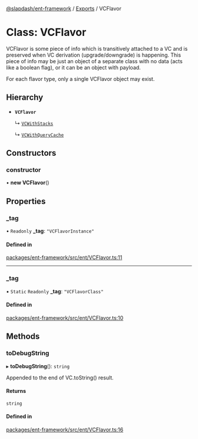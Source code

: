[@slapdash/ent-framework](../README.md) / [Exports](../modules.md) / VCFlavor

# Class: VCFlavor

VCFlavor is some piece of info which is transitively attached to a VC and is
preserved when VC derivation (upgrade/downgrade) is happening. This piece of
info may be just an object of a separate class with no data (acts like a
boolean flag), or it can be an object with payload.

For each flavor type, only a single VCFlavor object may exist.

## Hierarchy

- **`VCFlavor`**

  ↳ [`VCWithStacks`](VCWithStacks.md)

  ↳ [`VCWithQueryCache`](VCWithQueryCache.md)

## Constructors

### constructor

• **new VCFlavor**()

## Properties

### \_tag

• `Readonly` **\_tag**: ``"VCFlavorInstance"``

#### Defined in

[packages/ent-framework/src/ent/VCFlavor.ts:11](https://github.com/time-loop/slapdash/blob/master/packages/ent-framework/src/ent/VCFlavor.ts#L11)

___

### \_tag

▪ `Static` `Readonly` **\_tag**: ``"VCFlavorClass"``

#### Defined in

[packages/ent-framework/src/ent/VCFlavor.ts:10](https://github.com/time-loop/slapdash/blob/master/packages/ent-framework/src/ent/VCFlavor.ts#L10)

## Methods

### toDebugString

▸ **toDebugString**(): `string`

Appended to the end of VC.toString() result.

#### Returns

`string`

#### Defined in

[packages/ent-framework/src/ent/VCFlavor.ts:16](https://github.com/time-loop/slapdash/blob/master/packages/ent-framework/src/ent/VCFlavor.ts#L16)

